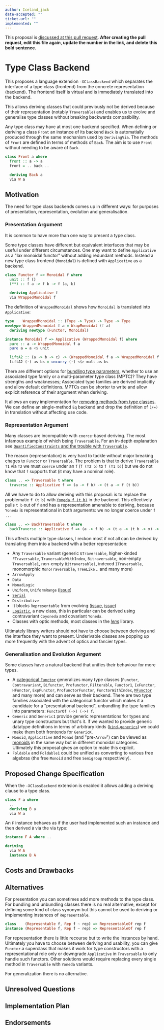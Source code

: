 ```yaml
---
author: Iceland_jack
date-accepted: ""
ticket-url: ""
implemented: ""
---
```


This proposal is [discussed at this pull request](https://github.com/ghc-proposals/ghc-proposals/pull/0>).
**After creating the pull request, edit this file again, update the number in
the link, and delete this bold sentence.**

# Type Class Backend

This proposes a language extension `-XClassBackend` which separates
the interface of a type class (frontend) from the concrete
representation (backend). The frontend itself is virtual and is
immediately translated into the backend.

This allows deriving classes that could previously not be derived
because of their representation (notably `Traversable`) and enables us
to evolve and generalise type classes without breaking backwards
compatibility.

Any type class may have at most one backend specified. When defining
or deriving a class `Front` an instance of its backend `Back` is
automatially produced through the same mechanism used by
`DerivingVia`. The methods of `Front` are defined in terms of methods
of `Back`. The aim is to use `Front` without needing to be aware of
`Back`.

```haskell
class Front a where
  front :: a -> a
  front = .. back ..

  deriving Back a
  via W a
```

## Motivation
The need for type class backends comes up in different ways: for
purposes of presentation, representation, evolution and
generalisation.

### Presentation Argument
It is common to have more than one way to present a type class.

Some type classes have different but equivalent interfaces that may be
useful under different circumstances. One may want to define
`Applicative` as a "lax monoidal functor" without adding redundant
methods. Instead a new type class frontend (`Monoidal`) is defined
with `Applicative` as a backend.

```haskell
class Functor f => Monoidal f where
  unit :: f ()
  (**) :: f a -> f b -> f (a, b)

  deriving Applicative f
  via WrappedMonoidal f
```

The definition of `WrappedMonoidal` shows how `Monoidal` is translated into `Applicative`:

```haskell
type    WrappedMonoidal :: (Type -> Type) -> Type -> Type
newtype WrappedMonoidal f a = WrapMonoidal (f a)
  deriving newtype (Functor, Monoidal)

instance Monoidal f => Applicative (WrappedMonoidal f) where
  pure :: a -> WrappedMonoidal f a
  pure a = a <$ unit

  liftA2 :: (a -> b -> c) -> (WrappedMonoidal f a -> WrappedMonoidal f b -> WrappedMonoidal f c)
  liftA2 (·) as bs = uncurry (·) <$> mult as bs
```

There are different options for [bundling type
parameters](https://www.cas.mcmaster.ca/~carette/publications/gpce19main-p33.pdf),
whether to use an associated type family or a multi-parameter type
class (MPTC)? They have strengths and weaknesses; Associated type
families are derived implicitly and allow default definitions. MPTCs
can be shorter to write and allow explicit reference of their argument
when deriving. 

It allows an easy implementation for [removing methods from type
classes](https://github.com/haskell/core-libraries-committee/issues/3). We
can define an single-method `Eq` backend and drop the definition of
`(/=)` in translation without affecting use code.
### Representation Argument

Many classes are incompatible with `coerce`-based deriving. The most
infamous example of which being `Traversable`. For an in-depth explanation see
[`QuantifiedConstraints` and the trouble with
`Traversable`](https://ryanglscott.github.io/2018/06/22/quantifiedconstraints-and-the-trouble-with-traversable/).

The reason (representation) is very hard to tackle without major
breaking chages to `Functor` or `Traversable`. The problem is that to
derive `Traversable T1` via `T2` we must `coerce` under an `f` (`f (T2
b)` to `f (T1 b)`) but we do not know that `f` supports that (it may
have a nominal role).

```haskell
class .. => Traversable t where
  traverse :: Applicative f => (a -> f b) -> (t a -> f (t b))
```

All we have to do to allow deriving with this proposal: is to replace
the problematic `f (t b)` with [`Yoneda f (t
b)`](https://hackage.haskell.org/package/kan-extensions-5.2.3/docs/Data-Functor-Yoneda.html)
in the backend. This effectively pulls `t b` out of `f` and has a
representation amenable to deriving, because `Yoneda` is
representational in both arguments: we no longer coerce under `f ..`.

```haskell
class .. => BackTraversable t where
  backTraverse :: Applicative f => (a -> f b) -> (t a -> (t b -> x) -> f x)
```

This affects multiple type classes, I reckon most if not all can be
derived by translating them into a backend with a better
representation:

+ Any `Traversable` variant (generic `GTraversable`, higher-kinded
  `FTraversable`, `TraversableWithIndex`, `Bitraversable`, non-empty
  `Traversable1`, non-empty `Bitraversable1`, indexed `ITraversable`,
  monomorphic `MonoTraversable`, `TreeLike` .. and many more)
+ `ArrowApply`
+ `Data`
+ `MonadLogic`
+ `Uniform`, `UniformRange` ([issue](https://github.com/haskell/random/pull/71))
+ [`Serial`](https://hackage.haskell.org/package/bytes-0.17.1/docs/Data-Bytes-Serial.html#t:Serial)
+ `Distributive`
+ It blocks `Representable` from evolving ([issue](https://github.com/ekmett/adjunctions/issues/62), [issue](https://github.com/ekmett/adjunctions/issues/60))
+ [`Logistic`](https://www.reddit.com/r/haskell/comments/qugwed/logistic_is_to_setters_as_distributive_is_to/),
  a new class, this in particular can be derived using contravariant `Coyoneda` and covariant `Yoneda`.
+ Classes with optic methods, most classes in the [*lens*](https://hackage.haskell.org/package/lens) library.

Ultimately library writers should not have to choose between deriving
and the interface they want to present. Underivable classes are popping up
more frequently with the advent of optics and fancier types.

### Generalisation and Evolution Argument

Some classes have a natural backend that unifies their behaviour for
more types. 

+ A [categorical
  `Functor`](https://www.reddit.com/r/haskell/comments/eoo16m/base_category_polymorphic_functor_and_functorof/)
  generalizes many type classes (`Functor`, `Contravariant`,
  `Bifunctor`, `Profunctor`, `Filterable`, `Functor1`, `IxFunctor`,
  `HFunctor`, `ExpFunctor`, `ProfunctorFunctor`, `FunctorWithIndex`,
  [`MFunctor`](https://hackage.haskell.org/package/mmorph-1.2.0/docs/Control-Monad-Morph.html)
  and many more) and can serve as their backend. There are two type
  families associated with the categorical functor which makes it a
  candidate for a "presentational backend", unbundling the type
  families into parameters: `FunctorOf (->) (->) f`.
+ `Generic` and `Generic1` provide generic representations for types
  and unary type constructors but that's it. If we wanted to provide
  generic datatype definitions in terms of arbitrary kinds
  ([`kind-generics`](https://hackage.haskell.org/package/kind-generics))
  we could make them both frontends for `GenericK`.
+ `Monoid`, `Applicative` and `Monad` (and "pre-`Arrow`") can be
  viewed as [monoids](https://arxiv.org/pdf/1406.4823.pdf) in the same
  way but in different monoidal categories. Ultimately this proposal
  gives an option to make this explicit.
+ `Foldable` and `Foldable1` could be unified as converting to various 
  free algebras (the free `Monoid` and free `Semigroup` respectively).

## Proposed Change Specification

When the `-XClassBackend` extension is enabled it allows adding a
deriving clause to a type class.

```haskell
class F a where
  ..
  deriving B a
  via W a
```

An `F` instance behaves as if the user had implemented such an
instance and then derived `B` via the via type:

```haskell
instance F A where ..

deriving
  via W A
  instance B A
```

## Costs and Drawbacks

## Alternatives

For presentation you can sometimes add more methods to the type
class. For bundling and unbundling classes there is no real
alternative, except for defining some kind of class synonym but this
cannot be used to deriving or implementing instances of
`Representable`.

```haskell
class    (Representable f, Rep f ~ rep) => RepresentableOf rep f
instance (Representable f, Rep f ~ rep) => RepresentableOf rep f
```

For representation there is little recourse but to write the instances
by hand. Ultimately you have to choose between deriving and usability,
you can give `Functor` a superclass that makes it work for type
constructors with a representational role only or downgrade
`Applicative` in `Traversable` to only handle such functors. Other
solutions would require replacing every single method in `Traversable`
with `Yoneda` variants.

For generalization there is no alternative.

## Unresolved Questions

## Implementation Plan

## Endorsements
